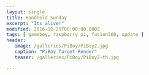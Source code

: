 ```yaml
---
layout: single
title: Handheld Sunday
excerpt: "Its alive!"
modified: 2016-12-25T00:00:00.000Z
tags: [ gameboy, raspberry pi, fusion360, update ]
header:
   image: /galleries/PiBoy/PiBoy2.jpg
   caption: "PiBoy Target Render"
   teaser: /galleries/PiBoy/PiBoy2-th.jpg

---
```

